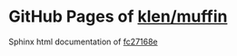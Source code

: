 GitHub Pages of [klen/muffin](https://github.com/klen/muffin.git)
===
Sphinx html documentation of [fc27168e](https://github.com/klen/muffin/tree/fc27168eba549b9df3fd8b5d8e601d5b7e451af9)
